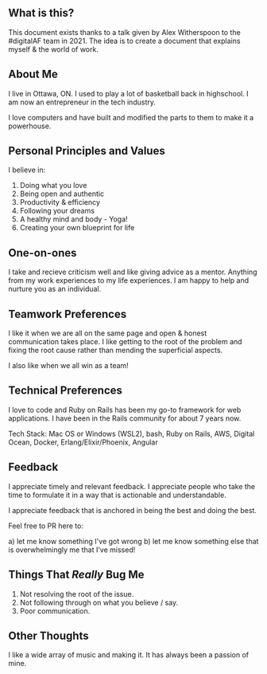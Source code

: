 ## What is this?

This document exists thanks to a talk given by Alex Witherspoon to the #digitalAF team in 2021. The idea 
is to create a document that explains myself & the world of work. 

## About Me

I live in Ottawa, ON. I used to play a lot of basketball back in highschool. I am now an entrepreneur in the tech industry. 

I love computers and have built and modified the parts to them to make it a powerhouse.

## Personal Principles and Values

I believe in:

1. Doing what you love
2. Being open and authentic
3. Productivity & efficiency
4. Following your dreams
5. A healthy mind and body - Yoga!
6. Creating your own blueprint for life

## One-on-ones

I take and recieve criticism well and like giving advice as a mentor. Anything from my work experiences to my life experiences.
I am happy to help and nurture you as an individual.


## Teamwork Preferences

I like it when we are all on the same page and open & honest communication takes place. I like getting to the root of the 
problem and fixing the root cause rather than mending the superficial aspects.

I also like when we all win as a team!

## Technical Preferences

I love to code and Ruby on Rails has been my go-to framework for web applications. I have been in the Rails community
for about 7 years now. 

Tech Stack:
Mac OS or Windows (WSL2), bash, Ruby on Rails, AWS, Digital Ocean, Docker, Erlang/Elixir/Phoenix, Angular

## Feedback

I appreciate timely and relevant feedback. I appreciate people who take the time to formulate it in a way 
that is actionable and understandable.

I appreciate feedback that is anchored in being the best and doing the best.

Feel free to PR here to:

a) let me know something I've got wrong
b) let me know something else that is overwhelmingly me that I've missed!

## Things That *Really* Bug Me

1. Not resolving the root of the issue.
2. Not following through on what you believe / say.
3. Poor communication.

## Other Thoughts

I like a wide array of music and making it. It has always been a passion of mine. 